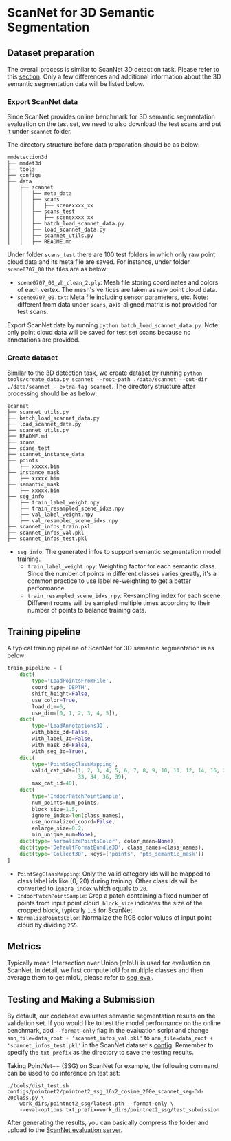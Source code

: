 # ScanNet for 3D Semantic Segmentation

## Dataset preparation

The overall process is similar to ScanNet 3D detection task. Please refer to this [section](https://github.com/open-mmlab/mmdetection3d/blob/master/docs/en/datasets/scannet_det.md#dataset-preparation). Only a few differences and additional information about the 3D semantic segmentation data will be listed below.

### Export ScanNet data

Since ScanNet provides online benchmark for 3D semantic segmentation evaluation on the test set, we need to also download the test scans and put it under `scannet` folder.

The directory structure before data preparation should be as below:

```
mmdetection3d
├── mmdet3d
├── tools
├── configs
├── data
│   ├── scannet
│   │   ├── meta_data
│   │   ├── scans
│   │   │   ├── scenexxxx_xx
│   │   ├── scans_test
│   │   │   ├── scenexxxx_xx
│   │   ├── batch_load_scannet_data.py
│   │   ├── load_scannet_data.py
│   │   ├── scannet_utils.py
│   │   ├── README.md
```

Under folder `scans_test` there are 100 test folders in which only raw point cloud data and its meta file are saved. For instance, under folder `scene0707_00` the files are as below:

- `scene0707_00_vh_clean_2.ply`: Mesh file storing coordinates and colors of each vertex. The mesh's vertices are taken as raw point cloud data.
- `scene0707_00.txt`: Meta file including sensor parameters, etc. Note: different from data under `scans`, axis-aligned matrix is not provided for test scans.

Export ScanNet data by running `python batch_load_scannet_data.py`. Note: only point cloud data will be saved for test set scans because no annotations are provided.

### Create dataset

Similar to the 3D detection task, we create dataset by running `python tools/create_data.py scannet --root-path ./data/scannet --out-dir ./data/scannet --extra-tag scannet`.
The directory structure after processing should be as below:

```
scannet
├── scannet_utils.py
├── batch_load_scannet_data.py
├── load_scannet_data.py
├── scannet_utils.py
├── README.md
├── scans
├── scans_test
├── scannet_instance_data
├── points
│   ├── xxxxx.bin
├── instance_mask
│   ├── xxxxx.bin
├── semantic_mask
│   ├── xxxxx.bin
├── seg_info
│   ├── train_label_weight.npy
│   ├── train_resampled_scene_idxs.npy
│   ├── val_label_weight.npy
│   ├── val_resampled_scene_idxs.npy
├── scannet_infos_train.pkl
├── scannet_infos_val.pkl
├── scannet_infos_test.pkl
```

- `seg_info`: The generated infos to support semantic segmentation model training.
  - `train_label_weight.npy`: Weighting factor for each semantic class. Since the number of points in different classes varies greatly, it's a common practice to use label re-weighting to get a better performance.
  - `train_resampled_scene_idxs.npy`: Re-sampling index for each scene. Different rooms will be sampled multiple times according to their number of points to balance training data.

## Training pipeline

A typical training pipeline of ScanNet for 3D semantic segmentation is as below:

```python
train_pipeline = [
    dict(
        type='LoadPointsFromFile',
        coord_type='DEPTH',
        shift_height=False,
        use_color=True,
        load_dim=6,
        use_dim=[0, 1, 2, 3, 4, 5]),
    dict(
        type='LoadAnnotations3D',
        with_bbox_3d=False,
        with_label_3d=False,
        with_mask_3d=False,
        with_seg_3d=True),
    dict(
        type='PointSegClassMapping',
        valid_cat_ids=(1, 2, 3, 4, 5, 6, 7, 8, 9, 10, 11, 12, 14, 16, 24, 28,
                       33, 34, 36, 39),
        max_cat_id=40),
    dict(
        type='IndoorPatchPointSample',
        num_points=num_points,
        block_size=1.5,
        ignore_index=len(class_names),
        use_normalized_coord=False,
        enlarge_size=0.2,
        min_unique_num=None),
    dict(type='NormalizePointsColor', color_mean=None),
    dict(type='DefaultFormatBundle3D', class_names=class_names),
    dict(type='Collect3D', keys=['points', 'pts_semantic_mask'])
]
```

- `PointSegClassMapping`: Only the valid category ids will be mapped to class label ids like \[0, 20) during training. Other class ids will be converted to `ignore_index` which equals to `20`.
- `IndoorPatchPointSample`: Crop a patch containing a fixed number of points from input point cloud. `block_size` indicates the size of the cropped block, typically `1.5` for ScanNet.
- `NormalizePointsColor`: Normalize the RGB color values of input point cloud by dividing `255`.

## Metrics

Typically mean Intersection over Union (mIoU) is used for evaluation on ScanNet. In detail, we first compute IoU for multiple classes and then average them to get mIoU, please refer to [seg_eval](https://github.com/open-mmlab/mmdetection3d/blob/master/mmdet3d/core/evaluation/seg_eval.py).

## Testing and Making a Submission

By default, our codebase evaluates semantic segmentation results on the validation set.
If you would like to test the model performance on the online benchmark, add `--format-only` flag in the evaluation script and change `ann_file=data_root + 'scannet_infos_val.pkl'` to `ann_file=data_root + 'scannet_infos_test.pkl'` in the ScanNet dataset's [config](https://github.com/open-mmlab/mmdetection3d/blob/master/configs/_base_/datasets/scannet_seg-3d-20class.py#L126). Remember to specify the `txt_prefix` as the directory to save the testing results.

Taking PointNet++ (SSG) on ScanNet for example, the following command can be used to do inference on test set:

```
./tools/dist_test.sh configs/pointnet2/pointnet2_ssg_16x2_cosine_200e_scannet_seg-3d-20class.py \
    work_dirs/pointnet2_ssg/latest.pth --format-only \
    --eval-options txt_prefix=work_dirs/pointnet2_ssg/test_submission
```

After generating the results, you can basically compress the folder and upload to the [ScanNet evaluation server](http://kaldir.vc.in.tum.de/scannet_benchmark/semantic_label_3d).
